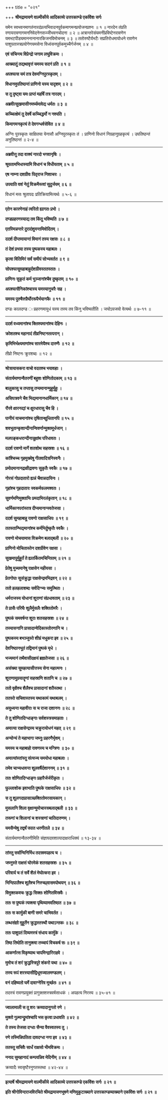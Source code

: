 +++
title = "०२१"

+++
**श्रीमद्रामायणे वाल्मीकीये आदिकाव्ये उत्तरकाण्डे एकविंशः सर्गः**

यमेन स्वभवनमागतंनारदंप्रत्यभिवादनपूर्वकमागमनप्रयोजनप्रश्नः ॥ १ ॥ नारदेन तंप्रति रणायरावणागमननिवेदनेनसज्जीभवनचोदना ॥ २ ॥ अत्रान्तरेसंयमनींप्रविष्टेनरावणेन यमभटपीड्यमाननानानारकिजनविमोचनम् ॥ ३ ॥ ततोरुष्टैर्यभटैः सप्रतिरोधमायोधने रावणेन पाशुपतास्त्रप्रयोगेणयमसेना विध्वंसनपूर्वकमुच्चैर्गर्जनम् ॥ ४ ॥

**एवं संचिन्त्य विप्रेन्द्रो जगाम लघुविक्रमः ।**

**आख्यातुं तद्यथावृत्तं यमस्य सदनं प्रति ॥ १ ॥**

**अपश्यत्स यमं तत्र देवमग्निपुरस्कृतम् ।**

**विधानमुपतिष्ठन्तं प्राणिनो यस्य यादृशम् ॥ २ ॥**

**स तु दृष्ट्वा यमः प्राप्तं महर्षिं तत्र नारदम् ।**

**अब्रवीत्सुखमासीनमर्घ्यमावेद्य धर्मतः ॥ ३ ॥**

**कच्चित्क्षेमं तु देवर्षे कच्चिद्धर्मो न नश्यति ।**

**किमागमनकृत्यं ते देवगन्धर्वसेवित ॥ ४ ॥**

अग्निः पुरस्कृतः साक्षितया येनासौ अग्निपुरस्कृतः तं । प्राणिनो विधानं निग्रहानुग्रहकृत्यं । उपतिष्ठन्तं अनुतिष्ठन्तं ॥ २-४ ॥

****

**अब्रवीत्तु तदा वाक्यं नारदो भगवानृषिः ।**

**श्रूयतामभिधास्यामि विधानं च विधीयताम् ॥ ५ ॥**

**एष नाम्ना दशग्रीवः पितृराज निशाचरः ।**

**उपयाति वशं नेतुं विक्रमैस्त्वां सुदुर्जयम् ॥ ६ ॥**

विधानं मत्तः श्रुतापदः प्रतिक्रियामित्यर्थः ॥ ५-६ ॥

****

**एतेन कारणेनाहं त्वरितो ह्यागतः प्रभो ।**

**दण्डप्रहरणस्याद्य तव किंतु भविष्यति ॥ ७ ॥**

**एतस्मिन्नन्तरे दुरादंशुमन्तमिवोदितम् ।**

**ददर्श दीप्तमायान्तं विमानं तस्य रक्षसः ॥ ८ ॥**

**तं देशं प्रभया तस्य पुष्पकस्य महाबलः ।**

**कृत्वा वितिमिरं सर्वं समीपं सोभ्यवर्तत ॥ ९ ॥**

**सोपश्यत्सुमहाबाहुर्दशग्रीवस्ततस्ततः ।**

**प्राणिनः सुकृतं कर्म भुञ्जानांश्चैव दुष्कृतम् ॥ १० ॥**

**अपश्यत्सैनिकांश्चास्य यमस्यानुचरैः सह ।**

**यमस्य पुरुषैरुग्रैर्घोररूपैर्भयानकैः ॥ ११ ॥**

दण्डः कालदण्ड ः प्रहरणमायुधं यस्य तस्य तव किंनु भविष्यतीति । जयोऽपजयो वेत्यर्थः ॥ ७-११ ॥

****

**ददर्श वध्यमानांश्च क्लिश्यमानांश्च देहिनः ।**

**क्रोशतश्च महानादं तीव्रनिष्टनतत्परान् ।**

**कृमिभिर्भक्ष्यमाणांश्च सारमेयैश्च दारुणैः ॥ १२ ॥**

तीव्रो निष्टनः क्रूरशब्दः ॥ १२ ॥

****

**श्रोत्रायासकरा वाचो वदतश्च भयावहाः ।**

**संतार्यमाणान्वैतरणीं बहुशः शोणितोदकाम् ॥ १३ ॥**

**बालुकासु च तप्तासु तप्यमानान्मुहुर्मुहुः ।**

**असिपत्रवने चैव भिद्यमानानधार्मिकान् ॥ १४ ॥**

**रौरवे क्षारनद्यां च क्षुरधारासु चैव हि ।**

**पानीयं याचमानांश्च तृषितान्क्षुधितानपि ॥ १५ ॥**

**शवभूतान्कृशान्दीनान्विवर्णान्मुक्तमूर्धजान् ।**

**मलपङ्कधरान्दीनान्रूक्षांथ परिधावतः ।**

**ददर्श रावणो मार्गे शतशोथ सहस्रशः ॥ १६ ॥**

**कांश्चिच्च गृहमुख्येषु गीतवादित्रनिस्वनैः ।**

**प्रमोदमानानद्राक्षीद्रावणः सुकृतैः स्वकैः ॥ १७ ॥**

**गोरसं गोप्रदातारो ह्यन्नं चैवान्नदायिनः ।**

**गृहांश्च गृहदातारः स्वकर्मफलमश्वतः ।**

**सुवर्णमणिमुक्ताभिः प्रमदाभिरलंकृतान् ॥ १८ ॥**

**धार्मिकानपरांस्तत्र दीप्यमानान्स्वतेजसा ।**

**ददर्श सुमहाबाहू रावणो राक्षसाधिपः ॥ १९ ॥**

**ततस्तान्भिद्यमानांश्च कर्मभिर्दुष्कृतैः स्वकैः ।**

**रावणो मोचयामास विक्रमेण बलाद्बली ॥ २० ॥**

**प्राणिनो मोचितास्तेन दशग्रीवेण रक्षसा ।**

**सुखमापुर्मुहूर्तं ते ह्यतर्कितमचिन्तितम् ॥ २१ ॥**

**प्रेतेषु मुच्यमानेषु राक्षसेन महीयसा ।**

**प्रेतगोपाः सुसंक्रुद्धा राक्षसेन्द्रमभिद्रवन् ॥ २२ ॥**

**ततो हलहलाशब्दः सर्वदिग्भ्यः समुत्थितः ।**

**धर्मराजस्य योधानां शूराणां संप्रधावताम् ॥ २३ ॥**

**ते प्रासैः परिघैः शूलैर्मुसलैः शक्तितोमरैः ।**

**पुष्पकं समवर्षन्त शूराः शतसहस्रशः ॥ २४ ॥**

**तस्यासनानि प्रासादान्वेदिकास्तोरणानि च ।**

**पुष्पकस्य बभञ्जुस्ते शीघ्रं मधुकरा इव ॥ २५ ॥**

**देवनिष्ठानभूतं तद्विमानं पुष्पकं मृधे ।**

**भज्यमानं तथैवासीदक्षयं ब्रह्मतेजसा ॥ २६ ॥**

**असंख्या सुमहत्यासीत्तस्य सेना महात्मनः ।**

**शूराणामुग्रयातॄणां सहस्राणि शतानि च ॥ २७ ॥**

**ततो वृक्षैश्च शैलैश्च प्रासादानां शतैस्तथा ।**

**ततस्ते सचिवास्तस्य यथाकामं यथाबलम् ।**

**अयुध्यन्त महावीराः स च राजा दशाननः ॥ २८ ॥**

**ते तु शोणितदिग्धाङ्गाः सर्वशस्त्रसमाहताः ।**

**अमात्या राक्षसेन्द्रस्य चक्रुरायोधनं महत् ॥ २९ ॥**

**अन्योन्यं ते महाभागा जघ्नुः प्रहरणैर्भृशम् ।**

**यमस्य च महाबाहो रावणस्य च मन्त्रिणः ॥ ३० ॥**

**अमात्यांस्तांस्तु संत्यज्य यमयोधा महाबलाः ।**

**तमेव चाभ्यधावन्त शूलवर्षैर्दशाननम् ॥ ३१ ॥**

**ततः शोणितदिग्धाङ्गः प्रहारैर्जर्जरीकृतः ।**

**फुल्लाशोक इवाभाति पुष्पके राक्षसाधिपः ॥ ३२ ॥**

**स तु शूलगदाप्रासाञ्छक्तितोमरसायकान् ।**

**मुसलानि शिला वृक्षान्मुमोचास्त्रबलाद्बली ॥ ३३ ॥**

**तरूणां च शिलानां च शस्त्राणां चातिदारुणम् ।**

**यमसैन्येषु तद्वर्षं पपात धरणीतले ॥ ३४ ॥**

संतार्यमाणान्वैतरणीमिति संज्ञापदवशात्पादाक्षराधिक्यं ॥ १३-३४ ॥

****

**तांस्तु सर्वान्विनिर्भिध तदस्रमपहत्य च ।**

**जघ्नुस्ते राक्षसं घोरमेकं शतसहस्रशः ॥ ३५ ॥**

**परिवार्य च तं सर्वे शैलं मेघोत्करा इव ।**

**भिन्दिपालैश्च शूलैश्च निरुच्छ्वासमपोथयन् ॥ ३६ ॥**

**विमुक्तकवचः क्रुद्धः सिक्तः शोणितविस्रवैः ।**

**ततः स पुष्पकं त्यक्त्वा पृथिव्यामवतिष्ठत ॥ ३७ ॥**

**ततः स कार्मुकी बाणी समरे चाभिवर्तत ।**

**लब्धसंज्ञो मुहूर्तेन क्रुद्धस्तस्थौ यथाऽन्तकः ॥ ३८ ॥**

**ततः पाशुपतं दिव्यमस्त्रं संधाय कार्मुके ।**

**तिष्ठ तिष्ठेति तानुक्त्वा तच्चापं विचकर्ष सः ॥ ३९ ॥**

**आकर्णात्स विकृष्याथ चापमिन्द्रारिराहवे ।**

**मुमोच तं शरं क्रुद्धस्त्रिपुरे शंकरो यथा ॥ ४० ॥**

**तस्य रूपं शरस्यासीद्विधूमज्वालमण्डलम् ।**

**वनं दहिष्यतो घर्मे दावाग्नेरिव मूर्च्छतः ॥ ४१ ॥**

तदस्त्रं रावणप्रयुक्तं प्रागुक्तशस्त्रवर्षसाधकं । अपहत्य निरस्य ॥ ३५-४१ ॥

****

**ज्वालामाली स तु शरः क्रव्यादानुगतो रणे ।**

**मुक्तो गुल्मान्द्रुमांश्चापि भस कृत्वा प्रधावति ॥ ४२ ॥**

**ते तस्य तेजसा दग्धाः सैन्या वैवस्वतस्य तु ।**

**रणे तस्मिन्निपतिता दावदग्धा नगा इव ॥ ४३ ॥**

**ततस्तु सचिवैः सार्धं राक्षसो भीमविक्रमः ।**

**ननाद सुमहानादं कम्पयन्निव मेदिनीम् ॥ ४४ ॥**

क्रव्यादैः स्वसृष्टैरनुगतस्तथा ॥ ४२-४४ ॥

****

**इत्यार्षे श्रीमद्रामायणे वाल्मीकीये आदिकाव्ये उत्तरकाण्डे एकविंशः सर्गः ॥ २१ ॥**

**इति श्रीगोविन्दराजविरचिते श्रीमद्रामायणभूषणे मणिमुकुटाख्याने उत्तरकाण्डव्याख्याने एकविंशः सर्गः ॥ २१ ॥**
